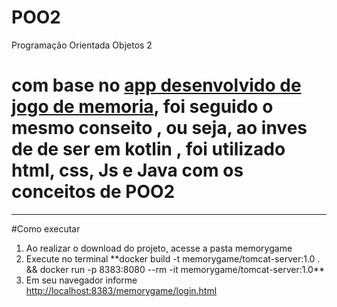 # POO2
 Programação Orientada Objetos 2


 # com base no [app desenvolvido de jogo de memoria](https://github.com/eumanito/jogo-memoria-andoid-kotlin), foi seguido o mesmo conseito , ou seja, ao inves de de ser em kotlin , foi utilizado html, css, Js e Java com os conceitos de POO2
<hr>
#Como executar
<ol>
  <li>Ao realizar o download do projeto, acesse a pasta memorygame</li>
  <li>Execute no terminal **docker build -t memorygame/tomcat-server:1.0 . && docker run -p 8383:8080 --rm -it memorygame/tomcat-server:1.0**</li>
  <li>Em seu navegador informe <a href="http://localhost:8383/memorygame/login.html">http://localhost:8383/memorygame/login.html</a></li>
</ol>
